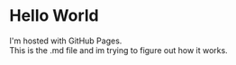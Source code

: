 <!DOCTYPE html>
<html>
	<body>
		<h1>Hello World</h1>
		<p>I'm hosted with GitHub Pages.<br>
			This is the .md file and im trying to figure out how it works.
		</p>
	</body>
</html>
